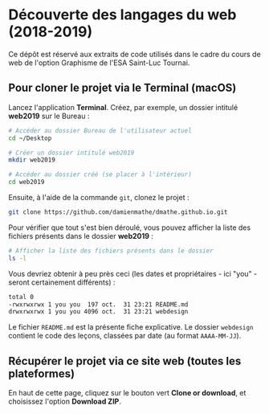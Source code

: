 # Découverte des langages du web (2018-2019)

Ce dépôt est réservé aux extraits de code utilisés dans le cadre du cours de web de l'option Graphisme de l'ESA Saint-Luc Tournai.

## Pour cloner le projet via le Terminal (macOS)

Lancez l'application **Terminal**. Créez, par exemple, un dossier intitulé **web2019** sur le Bureau :

```bash
# Accéder au dossier Bureau de l'utilisateur actuel
cd ~/Desktop

# Créer un dossier intitulé web2019
mkdir web2019

# Accéder au dossier créé (se placer à l'intérieur)
cd web2019
```
 
Ensuite, à l'aide de la commande `git`, clonez le projet :

```bash
git clone https://github.com/damienmathe/dmathe.github.io.git
```

Pour vérifier que tout s'est bien déroulé, vous pouvez afficher la liste des fichiers présents dans le dossier **web2019** :

```bash
# Afficher la liste des fichiers présents dans le dossier
ls -l
```

Vous devriez obtenir à peu près ceci (les dates et propriétaires - ici "you" - seront certainement différents) :

```bash
total 0
-rwxrwxrwx 1 you you  197 oct.  31 23:21 README.md
drwxrwxrwx 1 you you 4096 oct.  31 23:21 webdesign
```

Le fichier `README.md` est la présente fiche explicative. Le dossier `webdesign` contient le code des leçons, classées par date (au format `AAAA-MM-JJ`).

## Récupérer le projet via ce site web (toutes les plateformes)

En haut de cette page, cliquez sur le bouton vert **Clone or download**, et choisissez l'option **Download ZIP**.
